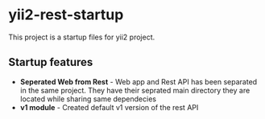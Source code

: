 # yii2-rest-startup
This project is a startup files for yii2 project.

## Startup features

* **Seperated Web from Rest** - Web app and Rest API has been separated in the same project. They have their seprated main directory they are located while sharing same dependecies
* **v1 module** - Created default v1 version of the rest API

